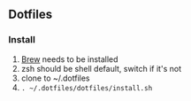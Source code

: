 ## Dotfiles

### Install

1. [Brew](https://brew.sh/) needs to be installed
2. zsh should be shell default, switch if it's not
3. clone to ~/.dotfiles
4. `. ~/.dotfiles/dotfiles/install.sh`
